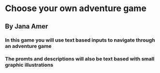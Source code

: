 # Choose your own adventure game
## By Jana Amer


### In this game you will use text based inputs to navigate through an adventure game
### The promts and descriptions will also be text based with small graphic illustrations
